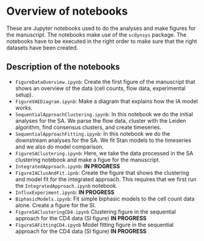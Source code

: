 # Overview of notebooks

These are Jupyter notebooks used to do the analyses and make figures for the manuscript.
The notebooks make use of the `scdynsys` package. The notebooks have to be executed in the right 
order to make sure that the right datasets have been created.

## Description of the notebooks

* `FigureDataOverview.ipynb`: Create the first figure of the manuscript that shows
  an overview of the data (cell counts, flow data, experimental setup).
* `FigureVAEDiagram.ipynb`: Make a diagram that explains how the IA model works.
* `SequentialApproachClustering.ipynb`: In this notebook we do the initial analyses for the SA. 
  We parse the flow data, cluster with the Leiden algorithm, find consensus clusters,
  and create timeseries.
* `SequentialApproachFitting.ipynb`: In this notebook we do the downstream analyses for the SA. 
  We fit Stan models to the timeseries and we also do model comparison.
* `FigureSAClustering.ipynb`: Here, we take the data processed in the SA clustering notebook
  and make a figue for the manuscript.
* `IntegratedApproach.ipynb`: **IN PROGRESS**
* `FigureIAClusAndFit.ipnb`: Create the figure that shows the clustering and model fit for the integrated approach.
  This requires that we first run the `IntegratedApproach.ipynb` notebook.
* `InfluxExperiment.ipynb`: **IN PROGRESS**
* `BiphasicModels.ipynb`: Fit simple biphasic models to the cell count data alone. Create a figure for the SI.
* `FigureSAClusteringCD4.ipynb` Clustering figure in the sequential approach for the CD4 data (SI figure) **IN PROGRESS**
* `FigureSAFittingCD4.ipynb` Model fitting figure in the sequential approach for the CD4 data (SI figure) **IN PROGRESS**
